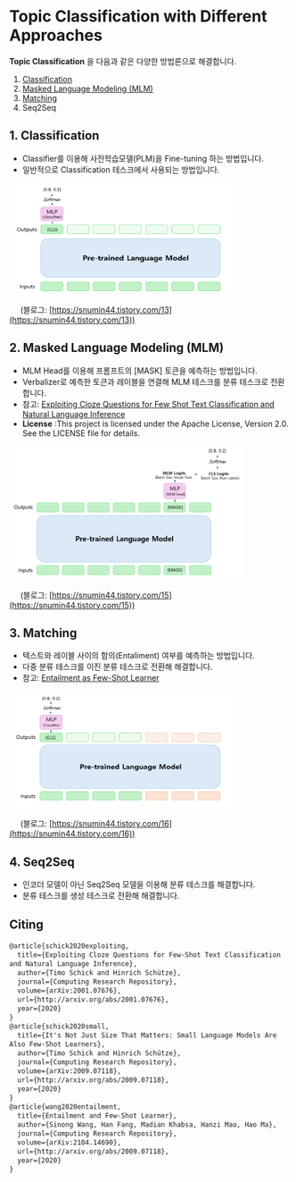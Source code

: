 # Topic Classification with Different Approaches

__Topic Classification__ 을 다음과 같은 다양한 방법론으로 해결합니다.

1. [Classification](https://github.com/snumin44/topic-classification/tree/main/Classification) 
2. [Masked Language Modeling (MLM)](https://github.com/snumin44/topic-classification/tree/main/MLM)
3. [Matching](https://github.com/snumin44/topic-classification/tree/main/Matching)
4. Seq2Seq

## 1. Classification

- Classifier를 이용해 사전학습모델(PLM)을 Fine-tuning 하는 방법입니다.
- 일반적으로 Classification 테스크에서 사용되는 방법입니다. 

<img src="images/classification_2.PNG" alt="example image" width="400" height="200"/>

&nbsp;&nbsp;&nbsp;&nbsp; (블로그: [https://snumin44.tistory.com/13](https://snumin44.tistory.com/13))

## 2. Masked Language Modeling (MLM)

- MLM Head를 이용해 프롬프트의 [MASK] 토큰을 예측하는 방법입니다.
- Verbalizer로 예측한 토큰과 레이블을 연결해 MLM 테스크를 분류 테스크로 전환합니다.
- 참고: [Exploiting Cloze Questions for Few Shot Text Classification and Natural Language Inference](https://github.com/timoschick/pet)
- __License__ :This project is licensed under the Apache License, Version 2.0. See the LICENSE file for details.

<img src="images/petmlm2.PNG" alt="example image" width="420" height="240"/>

&nbsp;&nbsp;&nbsp;&nbsp; (블로그: [https://snumin44.tistory.com/15](https://snumin44.tistory.com/15)) 

## 3. Matching

- 텍스트와 레이블 사이의 함의(Entaliment) 여부를 예측하는 방법입니다.
- 다중 분류 테스크를 이진 분류 테스크로 전환해 해결합니다.
- 참고: [Entailment as Few-Shot Learner](https://arxiv.org/abs/2104.14690)

<img src="images/entailment3.PNG" alt="example image" width="410" height="210"/>

&nbsp;&nbsp;&nbsp;&nbsp; (블로그: [https://snumin44.tistory.com/16](https://snumin44.tistory.com/16))

## 4. Seq2Seq

- 인코더 모델이 아닌 Seq2Seq 모델을 이용해 분류 테스크를 해결합니다. 
- 분류 테스크를 생성 테스크로 전환해 해결합니다.

## Citing

```
@article{schick2020exploiting,
  title={Exploiting Cloze Questions for Few-Shot Text Classification and Natural Language Inference},
  author={Timo Schick and Hinrich Schütze},
  journal={Computing Research Repository},
  volume={arXiv:2001.07676},
  url={http://arxiv.org/abs/2001.07676},
  year={2020}
}
@article{schick2020small,
  title={It's Not Just Size That Matters: Small Language Models Are Also Few-Shot Learners},
  author={Timo Schick and Hinrich Schütze},
  journal={Computing Research Repository},
  volume={arXiv:2009.07118},
  url={http://arxiv.org/abs/2009.07118},
  year={2020}
}
@article{wang2020entailment,
  title={Entailment and Few-Shot Learner},
  author={Sinong Wang, Han Fang, Madian Khabsa, Hanzi Mao, Hao Ma},
  journal={Computing Research Repository},
  volume={arXiv:2104.14690},
  url={http://arxiv.org/abs/2009.07118},
  year={2020}
}
```


